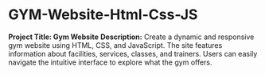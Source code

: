 # GYM-Website-Html-Css-JS
**Project Title: Gym Website**  **Description:**  Create a dynamic and responsive gym website using HTML, CSS, and JavaScript. The site features information about facilities, services, classes, and trainers. Users can easily navigate the intuitive interface to explore what the gym offers.
